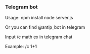 <h3>Telegram bot</h3>
Usage:
npm install
node server.js

<p>Or you can find @antip_bot in telegram</p>
<p>Input /c math ex in telegram chat</p>

<p>Example: /c 1+1</p>

